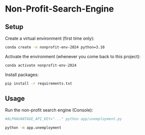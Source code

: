 # Non-Profit-Search-Engine
## Setup

Create a virtual environment (first time only):

```sh
conda create -n nonprofit-env-2024 python=3.10
```

Activate the environment (whenever you come back to this project):

```sh
conda activate nonprofit-env-2024
```

Install packages:

```sh
pip install -r requirements.txt
```

## Usage

Run the non-profit search engine (Console):

```sh
#ALPHAVANTAGE_API_KEY="..." python app/unemployment.py

python -m app.unemployment
```